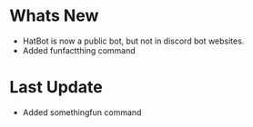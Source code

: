 # Whats New

- HatBot is now a public bot, but not in discord bot websites.
- Added funfactthing command

# Last Update

- Added somethingfun command
